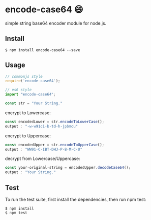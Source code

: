 # encode-case64 😄
simple string base64 encoder module for node.js.

## Install 
```
$ npm install encode-case64 --save
```
## Usage
```javascript
// commonjs style
require('encode-case64');

// es6 style
import "encode-case64";

const str = "Your String."
```
encrypt to Lowercase:
```javascript
const encodedLower = str.encodeToLowerCase();
output : "-w-w91ci-b-td-h-jpbmcu"
```
encrypt to Uppercase:
```javascript
const encodedUpper = str.encodeToUpperCase();
output : "WW91-C-IBT-DHJ-P-B-M-C-U"
```
decrypt from Lowercase/Uppercase:
```javascript
const your-original-string = encodedUpper.decodeCase64();
output : "Your String."
```

## Test
To run the test suite, first install the dependencies, then run npm test:
```
$ npm install
$ npm test
```